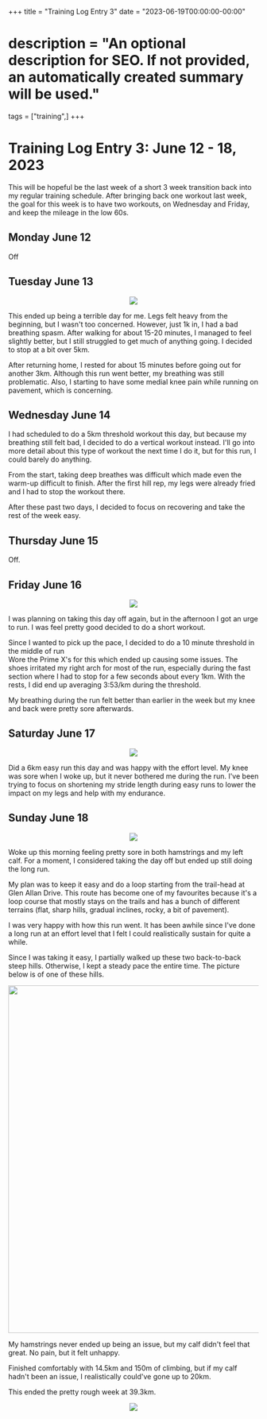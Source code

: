 +++
title = "Training Log Entry 3"
date = "2023-06-19T00:00:00-00:00"
# description = "An optional description for SEO. If not provided, an automatically created summary will be used."
tags = ["training",]
+++


# Training Log Entry 3: June 12 - 18, 2023

This will be hopeful be the last week of a short 3 week transition back into my regular training schedule.
After bringing back one workout last week, the goal for this week is to have two workouts, on Wednesday and Friday, and keep the mileage in the low 60s.

## Monday June 12

Off

## Tuesday June 13

<div style="text-align:center"><img src="/images/posts/training/2023/3/1.png.webp" /></div>

This ended up being a terrible day for me.
Legs felt heavy from the beginning, but I wasn't too concerned. 
However, just 1k in, I had a bad breathing spasm.
After walking for about 15-20 minutes, I managed to feel slightly better, but I still struggled to get much of anything going.
I decided to stop at a bit over 5km.

After returning home, I rested for about 15 minutes before going out for another 3km.
Although this run went better, my breathing was still problematic.
Also, I starting to have some medial knee pain while running on pavement, which is concerning.

## Wednesday June 14

I had scheduled to do a 5km threshold workout this day, but because my breathing still felt bad, I decided to do a vertical workout instead.
I'll go into more detail about this type of workout the next time I do it, but for this run, I could barely do anything.

From the start, taking deep breathes was difficult which made even the warm-up difficult to finish.
After the first hill rep, my legs were already fried and I had to stop the workout there.

After these past two days, I decided to focus on recovering and take the rest of the week easy.

## Thursday June 15

Off.

## Friday June 16

<div style="text-align:center"><img src="/images/posts/training/2023/3/2.png.webp" /></div>

I was planning on taking this day off again, but in the afternoon I got an urge to run.
I was feel pretty good decided to do a short workout.

Since I wanted to pick up the pace, I decided to do a 10 minute threshold in the middle of run  
Wore the Prime X's for this which ended up causing some issues.
The shoes irritated my right arch for most of the run, especially during the fast section where I had to stop for a few seconds about every 1km.
With the rests, I did end up averaging 3:53/km during the threshold.

My breathing during the run felt better than earlier in the week but my knee and back were pretty sore afterwards.

## Saturday June 17

<div style="text-align:center"><img src="/images/posts/training/2023/3/3.png.webp" /></div>

Did a 6km easy run this day and was happy with the effort level.
My knee was sore when I woke up, but it never bothered me during the run.
I've been trying to focus on shortening my stride length during easy runs to lower the impact on my legs and help with my endurance.

## Sunday June 18

<div style="text-align:center"><img src="/images/posts/training/2023/3/4.png.webp" /></div>

Woke up this morning feeling pretty sore in both hamstrings and my left calf.
For a moment, I considered taking the day off but ended up still doing the long run.

My plan was to keep it easy and do a loop starting from the trail-head at Glen Allan Drive. 
This route has become one of my favourites because it's a loop course that mostly stays on the trails and has a bunch of different terrains (flat, sharp hills, gradual inclines, rocky, a bit of pavement).

I was very happy with how this run went.
It has been awhile since I've done a long run at an effort level that I felt I could realistically sustain for quite a while.

Since I was taking it easy, I partially walked up these two back-to-back steep hills. 
Otherwise, I kept a steady pace the entire time.
The picture below is of one of these hills.

<div style="text-align:center"><img src="/images/gallery/2023/7.jpg.webp" height="700"></div>

My hamstrings never ended up being an issue, but my calf didn't feel that great.
No pain, but it felt unhappy.

Finished comfortably with 14.5km and 150m of climbing, but if my calf hadn't been an issue, I realistically could've gone up to 20km.

This ended the pretty rough week at 39.3km.

<div style="text-align:center"><img src="/images/gallery/2023/6.jpg.webp"></div>










